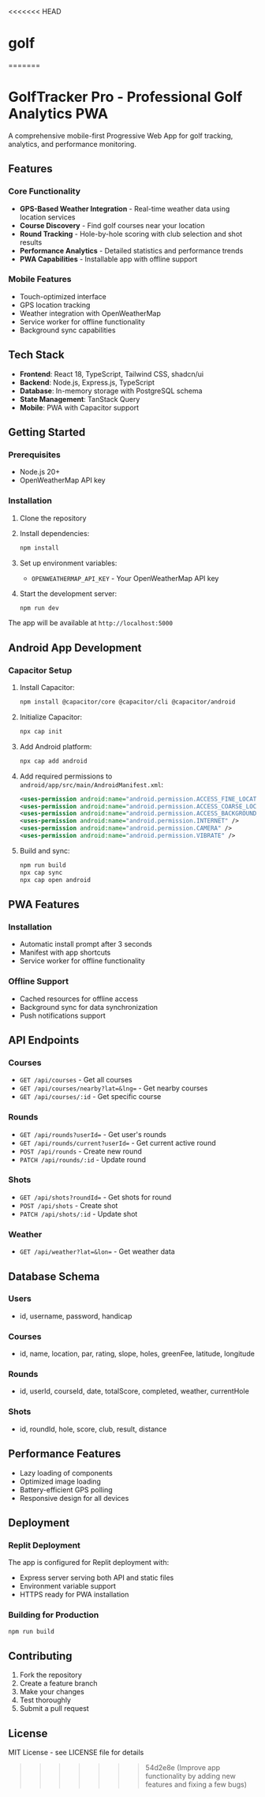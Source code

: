 <<<<<<< HEAD
# golf
=======
# GolfTracker Pro - Professional Golf Analytics PWA

A comprehensive mobile-first Progressive Web App for golf tracking, analytics, and performance monitoring.

## Features

### Core Functionality
- **GPS-Based Weather Integration** - Real-time weather data using location services
- **Course Discovery** - Find golf courses near your location
- **Round Tracking** - Hole-by-hole scoring with club selection and shot results
- **Performance Analytics** - Detailed statistics and performance trends
- **PWA Capabilities** - Installable app with offline support

### Mobile Features
- Touch-optimized interface
- GPS location tracking
- Weather integration with OpenWeatherMap
- Service worker for offline functionality
- Background sync capabilities

## Tech Stack

- **Frontend**: React 18, TypeScript, Tailwind CSS, shadcn/ui
- **Backend**: Node.js, Express.js, TypeScript
- **Database**: In-memory storage with PostgreSQL schema
- **State Management**: TanStack Query
- **Mobile**: PWA with Capacitor support

## Getting Started

### Prerequisites
- Node.js 20+
- OpenWeatherMap API key

### Installation

1. Clone the repository
2. Install dependencies:
   ```bash
   npm install
   ```

3. Set up environment variables:
   - `OPENWEATHERMAP_API_KEY` - Your OpenWeatherMap API key

4. Start the development server:
   ```bash
   npm run dev
   ```

The app will be available at `http://localhost:5000`

## Android App Development

### Capacitor Setup

1. Install Capacitor:
   ```bash
   npm install @capacitor/core @capacitor/cli @capacitor/android
   ```

2. Initialize Capacitor:
   ```bash
   npx cap init
   ```

3. Add Android platform:
   ```bash
   npx cap add android
   ```

4. Add required permissions to `android/app/src/main/AndroidManifest.xml`:
   ```xml
   <uses-permission android:name="android.permission.ACCESS_FINE_LOCATION" />
   <uses-permission android:name="android.permission.ACCESS_COARSE_LOCATION" />
   <uses-permission android:name="android.permission.ACCESS_BACKGROUND_LOCATION" />
   <uses-permission android:name="android.permission.INTERNET" />
   <uses-permission android:name="android.permission.CAMERA" />
   <uses-permission android:name="android.permission.VIBRATE" />
   ```

5. Build and sync:
   ```bash
   npm run build
   npx cap sync
   npx cap open android
   ```

## PWA Features

### Installation
- Automatic install prompt after 3 seconds
- Manifest with app shortcuts
- Service worker for offline functionality

### Offline Support
- Cached resources for offline access
- Background sync for data synchronization
- Push notifications support

## API Endpoints

### Courses
- `GET /api/courses` - Get all courses
- `GET /api/courses/nearby?lat=&lng=` - Get nearby courses
- `GET /api/courses/:id` - Get specific course

### Rounds
- `GET /api/rounds?userId=` - Get user's rounds
- `GET /api/rounds/current?userId=` - Get current active round
- `POST /api/rounds` - Create new round
- `PATCH /api/rounds/:id` - Update round

### Shots
- `GET /api/shots?roundId=` - Get shots for round
- `POST /api/shots` - Create shot
- `PATCH /api/shots/:id` - Update shot

### Weather
- `GET /api/weather?lat=&lon=` - Get weather data

## Database Schema

### Users
- id, username, password, handicap

### Courses  
- id, name, location, par, rating, slope, holes, greenFee, latitude, longitude

### Rounds
- id, userId, courseId, date, totalScore, completed, weather, currentHole

### Shots
- id, roundId, hole, score, club, result, distance

## Performance Features

- Lazy loading of components
- Optimized image loading
- Battery-efficient GPS polling
- Responsive design for all devices

## Deployment

### Replit Deployment
The app is configured for Replit deployment with:
- Express server serving both API and static files
- Environment variable support
- HTTPS ready for PWA installation

### Building for Production
```bash
npm run build
```

## Contributing

1. Fork the repository
2. Create a feature branch
3. Make your changes
4. Test thoroughly
5. Submit a pull request

## License

MIT License - see LICENSE file for details
>>>>>>> 54d2e8e (Improve app functionality by adding new features and fixing a few bugs)
